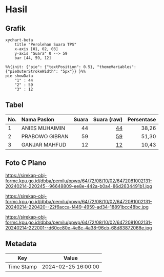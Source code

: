 # Hasil

## Grafik

```mermaid
xychart-beta
    title "Perolehan Suara TPS"
    x-axis [01, 02, 03]
    y-axis "Suara" 0 --> 59
    bar [44, 59, 12]
```

```mermaid
%%{init: {"pie": {"textPosition": 0.5}, "themeVariables": {"pieOuterStrokeWidth": "5px"}} }%%
pie showData
    "1" : 44
    "2" : 59
    "3" : 12
```

## Tabel

| No. | Nama Paslon    | Suara | Suara (raw) | Persentase |
|:--- |:-------------- | -----:| -----------:| ----------:|
| 1   | ANIES MUHAIMIN | 44    | [44][p-1]   | 38,26      |
| 2   | PRABOWO GIBRAN | 59    | [59][p-2]   | 51,30      |
| 3   | GANJAR MAHFUD  | 12    | [12][p-3]   | 10,43      |


[p-1]: https://github.com/gigit-pemilu/pemilu-2024-64-kalimantan-timur/blob/main/pilpres/hitung-suara/sub/64-kalimantan-timur/sub/72-kota-samarinda/sub/08-sungai-pinang/sub/1002-sungai-pinang-dalam/sub/131-tps/sub/paslon-1.txt
[p-2]: https://github.com/gigit-pemilu/pemilu-2024-64-kalimantan-timur/blob/main/pilpres/hitung-suara/sub/64-kalimantan-timur/sub/72-kota-samarinda/sub/08-sungai-pinang/sub/1002-sungai-pinang-dalam/sub/131-tps/sub/paslon-2.txt
[p-3]: https://github.com/gigit-pemilu/pemilu-2024-64-kalimantan-timur/blob/main/pilpres/hitung-suara/sub/64-kalimantan-timur/sub/72-kota-samarinda/sub/08-sungai-pinang/sub/1002-sungai-pinang-dalam/sub/131-tps/sub/paslon-3.txt

## Foto C Plano

https://sirekap-obj-formc.kpu.go.id/dbba/pemilu/ppwp/64/72/08/10/02/6472081002131-20240214-220245--96648809-ee8e-442a-b0a4-86d2634491b1.jpg

https://sirekap-obj-formc.kpu.go.id/dbba/pemilu/ppwp/64/72/08/10/02/6472081002131-20240214-220420--22f6acca-f449-4959-ad34-18891bcc48bc.jpg

https://sirekap-obj-formc.kpu.go.id/dbba/pemilu/ppwp/64/72/08/10/02/6472081002131-20240214-222001--d60cc80e-4e8c-4a38-96cb-68d83872068e.jpg


## Metadata

| Key        | Value               |
| ---------- | ------------------- |
| Time Stamp | 2024-02-25 16:00:00 |



